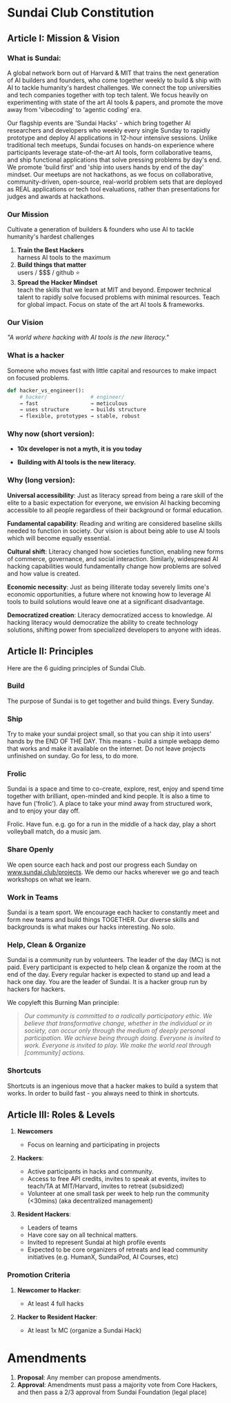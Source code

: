 # Sundai Club Constitution

## Article I: Mission & Vision

### What is Sundai:
A global network born out of Harvard & MIT that trains the next generation of AI builders and founders, who come together weekly to build & ship with AI to tackle humanity's hardest challenges. We connect the top universities and tech companies together with top tech talent. We focus heavily on experimenting with state of the art AI tools & papers, and promote the move away from 'vibecoding' to 'agentic coding' era.

Our flagship events are 'Sundai Hacks' - which bring together AI researchers and developers who weekly every single Sunday to rapidly prototype and deploy AI applications in 12-hour intensive sessions. Unlike traditional tech meetups, Sundai focuses on hands-on experience where participants leverage state-of-the-art AI tools, form collaborative teams, and ship functional applications that solve pressing problems by day's end. We promote 'build first' and 'ship into users hands by end of the day' mindset. Our meetups are not hackathons, as we focus on collaborative, community-driven, open-source, real-world problem sets that are deployed as REAL applications or tech tool evaluations, rather than presentations for judges and awards at hackathons. 

### Our Mission
Cultivate a generation of builders & founders who use AI to tackle humanity's hardest challenges 

1. **Train the Best Hackers**  
   harness AI tools to the maximum
2. **Build things that matter**  
   users / $$$ / github ⭐️
3. **Spread the Hacker Mindset**  
   teach the skills that we learn at MIT and beyond. Empower technical talent to rapidly solve focused problems with minimal resources. Teach for global impact. Focus on state of the art AI tools & frameworks. 


### Our Vision
*"A world where hacking with AI tools is the new literacy."*

### What is a hacker
Someone who moves fast with little capital and resources to make impact on focused problems. 

```python
def hacker_vs_engineer():
    # hacker/              # engineer/
    → fast                 → meticulous
    → uses structure       → builds structure
    → flexible, prototypes → stable, robust
```

### Why now (short version):
- **10x developer is not a myth, it is you today**

- **Building with AI tools is the new literacy.**

### Why (long version):
**Universal accessibility**: Just as literacy spread from being a rare skill of the elite to a basic expectation for everyone, we envision AI hacking becoming accessible to all people regardless of their background or formal education.

**Fundamental capability**: Reading and writing are considered baseline skills needed to function in society. Our vision is about being able to use AI tools which will become equally essential.

**Cultural shift**: Literacy changed how societies function, enabling new forms of commerce, governance, and social interaction. Similarly, widespread AI hacking capabilities would fundamentally change how problems are solved and how value is created.

**Economic necessity**: Just as being illiterate today severely limits one's economic opportunities, a future where not knowing how to leverage AI tools to build solutions would leave one at a significant disadvantage.

**Democratized creation**: Literacy democratized access to knowledge. AI hacking literacy would democratize the ability to create technology solutions, shifting power from specialized developers to anyone with ideas.

## Article II: Principles

Here are the 6 guiding principles of Sundai Club.

### Build
The purpose of Sundai is to get together and build things. Every Sunday.

### Ship
Try to make your sundai project small, so that you can ship it into users' hands by the END OF THE DAY. This means - build a simple webapp demo that works and make it available on the internet. Do not leave projects unfinished on sunday. Go for less, to do more.

### Frolic
Sundai is a space and time to co-create, explore, rest, enjoy and spend time together with brilliant, open-minded and kind people. It is also a time to have fun ('frolic'). A place to take your mind away from structured work, and to enjoy your day off.

Frolic. Have fun. e.g. go for a run in the middle of a hack day, play a short volleyball match, do a music jam. 

### Share Openly
We open source each hack and post our progress each Sunday on www.sundai.club/projects. We demo our hacks wherever we go and teach workshops on what we learn.

### Work in Teams
Sundai is a team sport. We encourage each hacker to constantly meet and form new teams and build things TOGETHER. Our diverse skills and backgrounds is what makes our hacks interesting. No solo.

### Help, Clean & Organize
Sundai is a community run by volunteers. The leader of the day (MC) is not paid. Every participant is expected to help clean & organize the room at the end of the day. Every regular hacker is expected to stand up and lead a hack one day. You are the leader of Sundai. It is a hacker group run by hackers for hackers.

We copyleft this Burning Man principle:
> *Our community is committed to a radically participatory ethic. We believe that transformative change, whether in the individual or in society, can occur only through the medium of deeply personal participation. We achieve being through doing. Everyone is invited to work. Everyone is invited to play. We make the world real through [community] actions.*

### Shortcuts
Shortcuts is an ingenious move that a hacker makes to build a system that works. In order to build fast - you always need to think in shortcuts.

## Article III: Roles & Levels

1. **Newcomers**
   - Focus on learning and participating in projects

2. **Hackers**:
   - Active participants in hacks and community.
   - Access to free API credits, invites to speak at events, invites to teach/TA at MIT/Harvard, invites to retreat (subsidized)
   - Volunteer at one small task per week to help run the community (<30mins) (aka decentralized management)  

3. **Resident Hackers**:
   - Leaders of teams
   - Have core say on all technical matters.
   - Invited to represent Sundai at high profile events
   - Expected to be core organizers of retreats and lead community initiatives (e.g. HumanX, SundaiPod, AI Courses, etc) 

### Promotion Criteria

1. **Newcomer to Hacker**:
   - At least 4 full hacks
  
2. **Hacker to Resident Hacker**:
   - At least 1x MC (organize a Sundai Hack) 

# Amendments

1. **Proposal**: Any member can propose amendments.
2. **Approval**: Amendments must pass a majority vote from Core Hackers, and then pass a 2/3 approval from Sundai Foundation (legal place)
